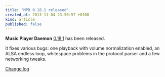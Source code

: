 ```yaml
---
title: "MPD 0.18.1 released"
created_at: 2013-11-04 23:50:57 +0100
kind: article
published: false
---
```


**Music Player Daemon** [0.18.1](/download/mpd/0.18/mpd-0.18.1.tar.xz)
has been released.

It fixes various bugs: one playback with volume normalization enabled,
an ALSA endless loop, whitespace problems in the protocol parser and a
few networking tweaks.

[Change log](http://git.musicpd.org/cgit/master/mpd.git/plain/NEWS?h=release-0.18.1)
